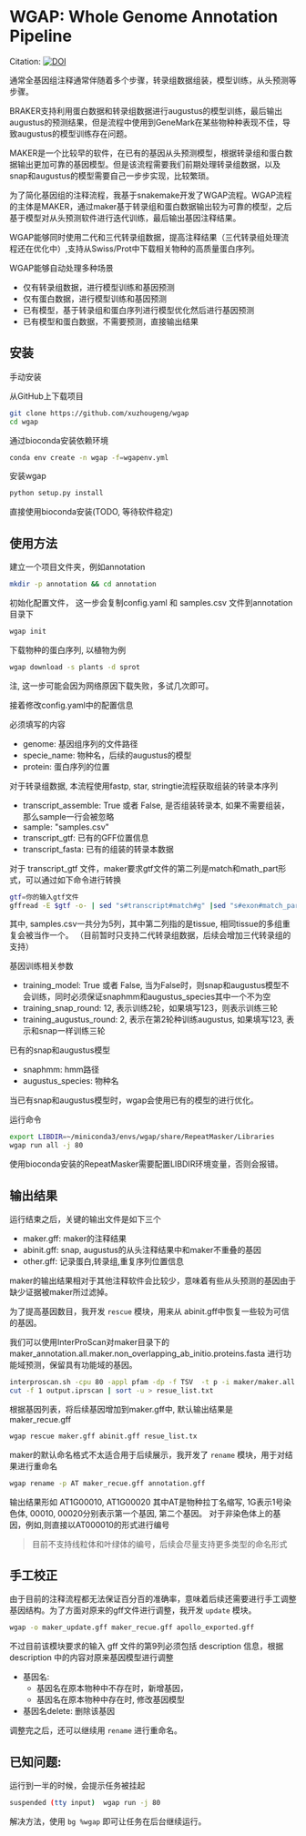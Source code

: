 # WGAP: Whole Genome Annotation Pipeline

Citation: [![DOI](https://zenodo.org/badge/363893963.svg)](https://zenodo.org/badge/latestdoi/363893963)

通常全基因组注释通常伴随着多个步骤，转录组数据组装，模型训练，从头预测等步骤。

BRAKER支持利用蛋白数据和转录组数据进行augustus的模型训练，最后输出augustus的预测结果，但是流程中使用到GeneMark在某些物种种表现不佳，导致augustus的模型训练存在问题。

MAKER是一个比较早的软件，在已有的基因从头预测模型，根据转录组和蛋白数据输出更加可靠的基因模型。但是该流程需要我们前期处理转录组数据，以及snap和augustus的模型需要自己一步步实现，比较繁琐。

为了简化基因组的注释流程，我基于snakemake开发了WGAP流程。WGAP流程的主体是MAKER，通过maker基于转录组和蛋白数据输出较为可靠的模型，之后基于模型对从头预测软件进行迭代训练，最后输出基因注释结果。

WGAP能够同时使用二代和三代转录组数据，提高注释结果（三代转录组处理流程还在优化中）,支持从Swiss/Prot中下载相关物种的高质量蛋白序列。

WGAP能够自动处理多种场景

- 仅有转录组数据，进行模型训练和基因预测
- 仅有蛋白数据，进行模型训练和基因预测
- 已有模型，基于转录组和蛋白序列进行模型优化然后进行基因预测
- 已有模型和蛋白数据，不需要预测，直接输出结果


## 安装

手动安装

从GitHub上下载项目

```bash
git clone https://github.com/xuzhougeng/wgap
cd wgap
```

通过bioconda安装依赖环境

```bash
conda env create -n wgap -f=wgapenv.yml
```

安装wgap

```bash
python setup.py install
```

直接使用bioconda安装(TODO, 等待软件稳定)

## 使用方法

建立一个项目文件夹，例如annotation

```bash
mkdir -p annotation && cd annotation 
```

初始化配置文件， 这一步会复制config.yaml 和 samples.csv 文件到annotation目录下

```bash
wgap init
```

下载物种的蛋白序列, 以植物为例

```bash
wgap download -s plants -d sprot
```

注, 这一步可能会因为网络原因下载失败，多试几次即可。

接着修改config.yaml中的配置信息

必须填写的内容

- genome: 基因组序列的文件路径
- specie_name: 物种名，后续的augustus的模型
- protein: 蛋白序列的位置

对于转录组数据, 本流程使用fastp, star, stringtie流程获取组装的转录本序列

- transcript_assemble: True 或者 False, 是否组装转录本, 如果不需要组装，那么sample一行会被忽略
- sample: "samples.csv"
- transcript_gtf: 已有的GFF位置信息
- transcript_fasta: 已有的组装的转录本数据

对于 transcript_gtf 文件，maker要求gtf文件的第二列是match和math_part形式，可以通过如下命令进行转换

```bash
gtf=你的输入gtf文件
gffread -E $gtf -o- | sed "s#transcript#match#g" |sed "s#exon#match_part#g" > rna_seq.gff3
```

其中, samples.csv一共分为5列，其中第二列指的是tissue, 相同tissue的多组重复会被当作一个。
（目前暂时只支持二代转录组数据，后续会增加三代转录组的支持）

基因训练相关参数

- training_model: True 或者 False, 当为False时，则snap和augustus模型不会训练，同时必须保证snaphmm和augustus_species其中一个不为空
- training_snap_round: 12, 表示训练2轮，如果填写123，则表示训练三轮
- training_augustus_round: 2, 表示在第2轮种训练augustus, 如果填写123, 表示和snap一样训练三轮

已有的snap和augustus模型

- snaphmm:  hmm路径
- augustus_species: 物种名

当已有snap和augustus模型时，wgap会使用已有的模型的进行优化。

运行命令

```bash
export LIBDIR=~/miniconda3/envs/wgap/share/RepeatMasker/Libraries
wgap run all -j 80 
```

使用bioconda安装的RepeatMasker需要配置LIBDIR环境变量，否则会报错。

## 输出结果

运行结束之后，关键的输出文件是如下三个

- maker.gff: maker的注释结果
- abinit.gff: snap, augustus的从头注释结果中和maker不重叠的基因
- other.gff: 记录蛋白,转录组,重复序列位置信息

maker的输出结果相对于其他注释软件会比较少，意味着有些从头预测的基因由于缺少证据被maker所过滤掉。

为了提高基因数目，我开发 `rescue` 模块，用来从 abinit.gff中恢复一些较为可信的基因。

我们可以使用InterProScan对maker目录下的maker_annotation.all.maker.non_overlapping_ab_initio.proteins.fasta
进行功能域预测，保留具有功能域的基因。

```bash
interproscan.sh -cpu 80 -appl pfam -dp -f TSV  -t p -i maker/maker.all.maker.non_overlapping_ab_initio.proteins.fasta -o output.iprscan &
cut -f 1 output.iprscan | sort -u > resue_list.txt
```

根据基因列表，将后续基因增加到maker.gff中, 默认输出结果是 maker_recue.gff

```bash
wgap rescue maker.gff abinit.gff resue_list.tx
```

maker的默认命名格式不太适合用于后续展示，我开发了 `rename` 模块，用于对结果进行重命名

```bash
wgap rename -p AT maker_recue.gff annotation.gff
```

输出结果形如 AT1G00010, AT1G00020 其中AT是物种拉丁名缩写, 1G表示1号染色体, 00010, 00020分别表示第一个基因, 第二个基因。
对于非染色体上的基因，例如,则直接以AT000010的形式进行编号

> 目前不支持线粒体和叶绿体的编号，后续会尽量支持更多类型的命名形式

## 手工校正

由于目前的注释流程都无法保证百分百的准确率，意味着后续还需要进行手工调整基因结构。为了方面对原来的gff文件进行调整，我开发 `update` 模块。

```bash
wgap -o maker_update.gff maker_recue.gff apollo_exported.gff
```

不过目前该模块要求的输入 gff 文件的第9列必须包括 description 信息，根据 description 中的内容对原来基因模型进行调整

- 基因名: 
  - 基因名在原本物种中不存在时，新增基因，
  - 基因名在原本物种中存在时, 修改基因模型
- 基因名delete: 删除该基因


调整完之后，还可以继续用 `rename` 进行重命名。

## 已知问题:

运行到一半的时候，会提示任务被挂起

```bash
suspended (tty input)  wgap run -j 80
```

解决方法，使用 `bg %wgap` 即可让任务在后台继续运行。